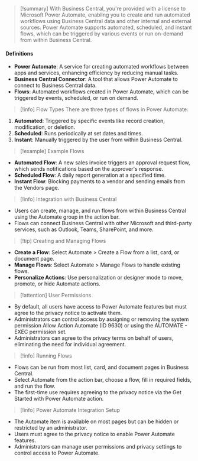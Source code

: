 >[!summary] 
With Business Central, you're provided with a license to Microsoft Power Automate, enabling you to create and run automated workflows using Business Central data and other internal and external sources. Power Automate supports automated, scheduled, and instant flows, which can be triggered by various events or run on-demand from within Business Central.

#### Definitions
- **Power Automate**: A service for creating automated workflows between apps and services, enhancing efficiency by reducing manual tasks.
- **Business Central Connector**: A tool that allows Power Automate to connect to Business Central data.
- **Flows**: Automated workflows created in Power Automate, which can be triggered by events, scheduled, or run on demand.

>[!info] Flow Types
There are three types of flows in Power Automate:

1. **Automated**: Triggered by specific events like record creation, modification, or deletion.
2. **Scheduled**: Runs periodically at set dates and times.
3. **Instant**: Manually triggered by the user from within Business Central.

>[!example] Example Flows
- **Automated Flow**: A new sales invoice triggers an approval request flow, which sends notifications based on the approver's response.
- **Scheduled Flow**: A daily report generation at a specified time.
- **Instant Flow**: Blocking payments to a vendor and sending emails from the Vendors page.

>[!info] Integration with Business Central
- Users can create, manage, and run flows from within Business Central using the Automate group in the action bar.
- Flows can connect Business Central with other Microsoft and third-party services, such as Outlook, Teams, SharePoint, and more.

>[!tip] Creating and Managing Flows
- **Create a Flow**: Select Automate > Create a Flow from a list, card, or document page.
- **Manage Flows**: Select Automate > Manage Flows to handle existing flows.
- **Personalize Actions**: Use personalization or designer mode to move, promote, or hide Automate actions.

>[!attention] User Permissions
- By default, all users have access to Power Automate features but must agree to the privacy notice to activate them.
- Administrators can control access by assigning or removing the system permission Allow Action Automate (ID 9630) or using the AUTOMATE - EXEC permission set.
- Administrators can agree to the privacy terms on behalf of users, eliminating the need for individual agreement.

>[!info] Running Flows
- Flows can be run from most list, card, and document pages in Business Central.
- Select Automate from the action bar, choose a flow, fill in required fields, and run the flow.
- The first-time use requires agreeing to the privacy notice via the Get Started with Power Automate action.

>[!info] Power Automate Integration Setup
- The Automate item is available on most pages but can be hidden or restricted by an administrator.
- Users must agree to the privacy notice to enable Power Automate features.
- Administrators can manage user permissions and privacy settings to control access to Power Automate.